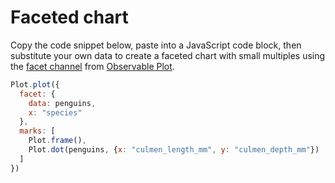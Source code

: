 # Faceted chart

Copy the code snippet below, paste into a JavaScript code block, then substitute your own data to create a faceted chart with small multiples using the [facet channel](https://observablehq.com/plot/features/facets) from [Observable Plot](https://observablehq.com/plot/). 

```js echo
Plot.plot({
  facet: {
    data: penguins,
    x: "species"
  },
  marks: [
    Plot.frame(),
    Plot.dot(penguins, {x: "culmen_length_mm", y: "culmen_depth_mm"})
  ]
})
```